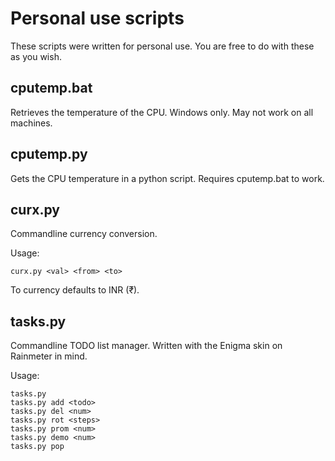 # Personal use scripts

These scripts were written for personal use. You are free to do with these as you wish.

## cputemp.bat

Retrieves the temperature of the CPU. Windows only. May not work on all machines.

## cputemp.py

Gets the CPU temperature in a python script. Requires cputemp.bat to work.

## curx.py

Commandline currency conversion.

Usage:
```
curx.py <val> <from> <to>
```

To currency defaults to INR (₹).

## tasks.py

Commandline TODO list manager. Written with the Enigma skin on Rainmeter in mind.

Usage:
```
tasks.py
tasks.py add <todo>
tasks.py del <num>
tasks.py rot <steps>
tasks.py prom <num>
tasks.py demo <num>
tasks.py pop
```
